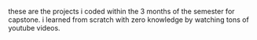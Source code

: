 these are the projects i coded within the 3 months of the semester for capstone. i learned from scratch with zero knowledge by watching tons of youtube videos.
